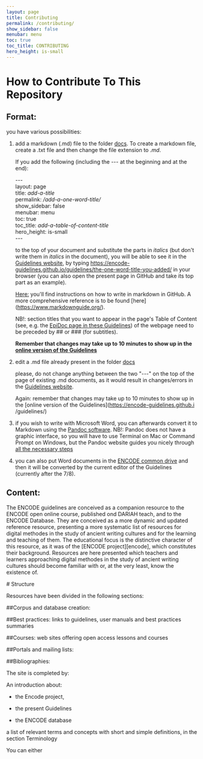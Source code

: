 ```yaml
---
layout: page
title: Contributing
permalink: /contributing/
show_sidebar: false
menubar: menu
toc: true
toc_title: CONTRIBUTING
hero_height: is-small
---
```


# How to Contribute To This Repository

## Format:

you have various possibilities:

1. add  a markdown (.md) file to the folder [docs](https://github.com/Encode-guidelines/guidelines/tree/gh-pages/docs).
   To create a markdown file, create a .txt file and then change the file extension to *.md*.
   
   If you add the following (including the \--- at the beginning and at the end):  

   \---  
   layout: page  
   title: *add-a-title*  
   permalink: */add-a-one-word-title/*  
   show_sidebar: false  
   menubar: menu  
   toc: true  
   toc_title: *add-a-table-of-content-title*  
   hero_height: is-small  
   \---  

   to the top of your document and substitute the parts in *italics* (but don't write them in *italics* in the document), you will be able to see it
   in the [Guidelines website](https://encode-guidelines.github.io/guidelines/), by typing https://encode-guidelines.github.io/guidelines/the-one-word-title-you-added/ in your browser (you can also open the present page in GitHub and take its top part as an example).

   [Here:](https://docs.github.com/en/get-started/writing-on-github/getting-started-with-writing-and-formatting-on-github/basic-writing-and-formatting-syntax) you'll find instructions on how to write in markdown in GitHub. A more comprehensive reference is to be found [here] (https://www.markdownguide.org/).

   NB!: section titles that you want to appear in the page's Table of Content (see, e.g. the [EpiDoc page in these Guidelines](https://encode-guidelines.github.io/guidelines/epidoc/)) of the webpage need to be preceded by ## or ### (for subtitles).

   **Remember that changes may take up to 10 minutes to show up in the [online version of the Guidelines](https://encode-guidelines.github.io/guidelines/)**
   
3. edit a .md file already present in the folder [docs](https://github.com/Encode-guidelines/guidelines/tree/gh-pages/docs)

   please, do not change anything between the two "---" on the top of the page of existing .md documents, as it would result in changes/errors in the
   [Guidelines website](https://encode-guidelines.github.io/guidelines/).

   Again: remember that changes may take up to 10 minutes to show up in the [online version of the Guidelines](https://encode-guidelines.github.i
   /guidelines/)
 
 4. if you wish to write with Microsoft Word, you can afterwards convert it to Markdown using the [Pandoc software](https://pandoc.org/).
    NB!: Pandoc does not have a graphic interface, so you will have to use Terminal on Mac or Command Prompt on Windows, but the Pandoc website guides
    you nicely through [all the necessary steps](https://pandoc.org/getting-started.html)

5. you can also put Word documents in the [ENCODE common drive](https://drive.google.com/drive/folders/1zrehnzzbwKl4cjvHnlZ1MhNbF_Xt4Ym7) and then it
   will be converted by the current editor of the Guidelines (currently after the 7/8).

## Content:

The ENCODE guidelines are conceived as a companion resource to the ENCODE open online course,
published ond DARIAH teach, and to the ENCODE Database. They are conceived as a more dynamic and updated reference resource,
presenting a more systematic list of resources for digital methodes in the study of ancient writing cultures and for the learning and teaching of them.
The educational focus is the distinctive character of this resource, as it was of the [ENCODE project][encode], which constitutes their background.
Resources are here presented which teachers and learners approaching digital methodes in the study of ancient writing cultures should become familiar with or, 
at the very least, know the existence of. 

# Structure

Resources have been divided in the following sections:

##Corpus and database creation:

##Best practices:
links to guidelines, user manuals and best practices summaries

##Courses:
web sites offering open access lessons and courses

##Portals and mailing lists:

##Bibliographies:

The site is completed by:

An introduction about:

- the Encode project,

- the present Guidelines

- the ENCODE database

 a list of relevant terms and concepts with short and simple definitions, in the section Terminology

You can either
